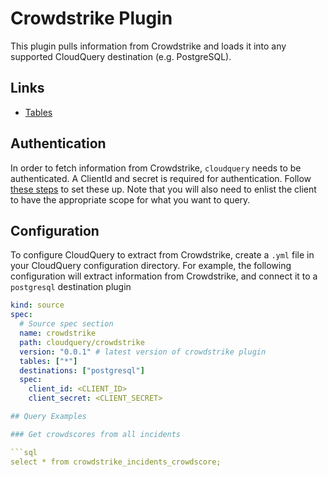 # Crowdstrike Plugin

This plugin pulls information from Crowdstrike and loads it into any supported CloudQuery destination (e.g. PostgreSQL).

## Links

- [Tables](./docs/tables/README.md)

## Authentication

In order to fetch information from Crowdstrike, `cloudquery` needs to be authenticated. A ClientId and secret is required for authentication. Follow [these steps](https://www.crowdstrike.com/blog/tech-center/get-access-falcon-apis/) to set these up. Note that you will also need to enlist the client to have the appropriate scope for what you want to query.

## Configuration

To configure CloudQuery to extract from Crowdstrike, create a `.yml` file in your CloudQuery configuration directory.
For example, the following configuration will extract information from Crowdstrike, and connect it to a `postgresql` destination plugin

```yml
kind: source
spec:
  # Source spec section
  name: crowdstrike
  path: cloudquery/crowdstrike
  version: "0.0.1" # latest version of crowdstrike plugin
  tables: ["*"]
  destinations: ["postgresql"]
  spec:
    client_id: <CLIENT_ID>
    client_secret: <CLIENT_SECRET>

## Query Examples

### Get crowdscores from all incidents

```sql
select * from crowdstrike_incidents_crowdscore;
```